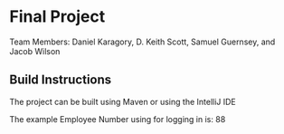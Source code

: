 # Final Project

Team Members: Daniel Karagory, D. Keith Scott, Samuel Guernsey, and Jacob Wilson

## Build Instructions

The project can be built using Maven or using the IntelliJ IDE

The example Employee Number using for logging in is: 88